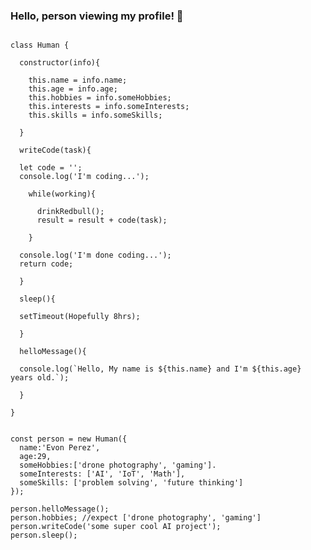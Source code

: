 ### Hello, person viewing my profile! 👋

```

class Human {

  constructor(info){

    this.name = info.name;
    this.age = info.age;
    this.hobbies = info.someHobbies;
    this.interests = info.someInterests;
    this.skills = info.someSkills;

  }

  writeCode(task){ 

  let code = '';
  console.log('I'm coding...');
  
    while(working){

      drinkRedbull();
      result = result + code(task);

    }

  console.log('I'm done coding...');
  return code;

  }

  sleep(){ 

  setTimeout(Hopefully 8hrs);

  }

  helloMessage(){

  console.log(`Hello, My name is ${this.name} and I'm ${this.age} years old.`);

  }

}


const person = new Human({
  name:'Evon Perez', 
  age:29, 
  someHobbies:['drone photography', 'gaming'].
  someInterests: ['AI', 'IoT', 'Math'],
  someSkills: ['problem solving', 'future thinking']
});

person.helloMessage();
person.hobbies; //expect ['drone photography', 'gaming']
person.writeCode('some super cool AI project');
person.sleep();


```




<!--
**Perez3von/Perez3von** is a ✨ _special_ ✨ repository because its `README.md` (this file) appears on your GitHub profile.

Here are some ideas to get you started:

- 🔭 I’m currently working on ...
- 🌱 I’m currently learning ...
- 👯 I’m looking to collaborate on ...
- 🤔 I’m looking for help with ...
- 💬 Ask me about ...
- 📫 How to reach me: ...
- 😄 Pronouns: ...
- ⚡ Fun fact: ...
-->
